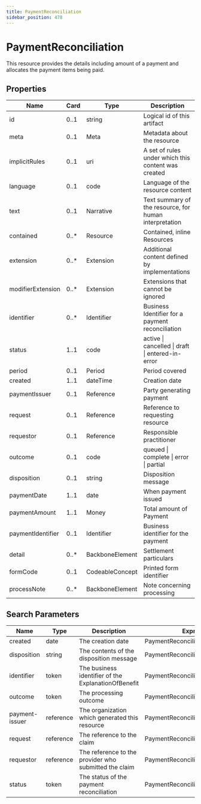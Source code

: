 ```yaml
---
title: PaymentReconciliation
sidebar_position: 478
---
```


# PaymentReconciliation

This resource provides the details including amount of a payment and allocates the payment items being paid.

## Properties

| Name              | Card  | Type            | Description                                            |
| ----------------- | ----- | --------------- | ------------------------------------------------------ |
| id                | 0..1  | string          | Logical id of this artifact                            |
| meta              | 0..1  | Meta            | Metadata about the resource                            |
| implicitRules     | 0..1  | uri             | A set of rules under which this content was created    |
| language          | 0..1  | code            | Language of the resource content                       |
| text              | 0..1  | Narrative       | Text summary of the resource, for human interpretation |
| contained         | 0..\* | Resource        | Contained, inline Resources                            |
| extension         | 0..\* | Extension       | Additional content defined by implementations          |
| modifierExtension | 0..\* | Extension       | Extensions that cannot be ignored                      |
| identifier        | 0..\* | Identifier      | Business Identifier for a payment reconciliation       |
| status            | 1..1  | code            | active \| cancelled \| draft \| entered-in-error       |
| period            | 0..1  | Period          | Period covered                                         |
| created           | 1..1  | dateTime        | Creation date                                          |
| paymentIssuer     | 0..1  | Reference       | Party generating payment                               |
| request           | 0..1  | Reference       | Reference to requesting resource                       |
| requestor         | 0..1  | Reference       | Responsible practitioner                               |
| outcome           | 0..1  | code            | queued \| complete \| error \| partial                 |
| disposition       | 0..1  | string          | Disposition message                                    |
| paymentDate       | 1..1  | date            | When payment issued                                    |
| paymentAmount     | 1..1  | Money           | Total amount of Payment                                |
| paymentIdentifier | 0..1  | Identifier      | Business identifier for the payment                    |
| detail            | 0..\* | BackboneElement | Settlement particulars                                 |
| formCode          | 0..1  | CodeableConcept | Printed form identifier                                |
| processNote       | 0..\* | BackboneElement | Note concerning processing                             |

## Search Parameters

| Name           | Type      | Description                                           | Expression                          |
| -------------- | --------- | ----------------------------------------------------- | ----------------------------------- |
| created        | date      | The creation date                                     | PaymentReconciliation.created       |
| disposition    | string    | The contents of the disposition message               | PaymentReconciliation.disposition   |
| identifier     | token     | The business identifier of the ExplanationOfBenefit   | PaymentReconciliation.identifier    |
| outcome        | token     | The processing outcome                                | PaymentReconciliation.outcome       |
| payment-issuer | reference | The organization which generated this resource        | PaymentReconciliation.paymentIssuer |
| request        | reference | The reference to the claim                            | PaymentReconciliation.request       |
| requestor      | reference | The reference to the provider who submitted the claim | PaymentReconciliation.requestor     |
| status         | token     | The status of the payment reconciliation              | PaymentReconciliation.status        |
